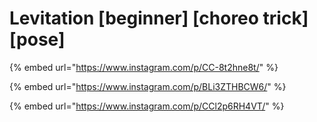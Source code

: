 # Levitation \[beginner] \[choreo trick] \[pose]

{% embed url="https://www.instagram.com/p/CC-8t2hne8t/" %}

{% embed url="https://www.instagram.com/p/BLi3ZTHBCW6/" %}

{% embed url="https://www.instagram.com/p/CCl2p6RH4VT/" %}
